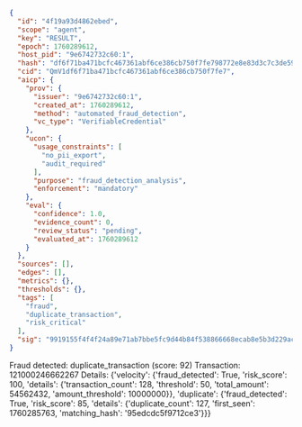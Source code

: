 ```json
{
  "id": "4f19a93d4862ebed",
  "scope": "agent",
  "key": "RESULT",
  "epoch": 1760289612,
  "host_pid": "9e6742732c60:1",
  "hash": "df6f71ba471bcfc467361abf6ce386cb750f7fe798772e8e83d3c7c3de59df35",
  "cid": "QmV1df6f71ba471bcfc467361abf6ce386cb750f7fe7",
  "aicp": {
    "prov": {
      "issuer": "9e6742732c60:1",
      "created_at": 1760289612,
      "method": "automated_fraud_detection",
      "vc_type": "VerifiableCredential"
    },
    "ucon": {
      "usage_constraints": [
        "no_pii_export",
        "audit_required"
      ],
      "purpose": "fraud_detection_analysis",
      "enforcement": "mandatory"
    },
    "eval": {
      "confidence": 1.0,
      "evidence_count": 0,
      "review_status": "pending",
      "evaluated_at": 1760289612
    }
  },
  "sources": [],
  "edges": [],
  "metrics": {},
  "thresholds": {},
  "tags": [
    "fraud",
    "duplicate_transaction",
    "risk_critical"
  ],
  "sig": "9919155f4f4f24a89e71ab7bbe5fc9d44b84f538866668ecab8e5b3d229acca8"
}
```

Fraud detected: duplicate_transaction (score: 92)
Transaction: 121000246662267
Details: {'velocity': {'fraud_detected': True, 'risk_score': 100, 'details': {'transaction_count': 128, 'threshold': 50, 'total_amount': 54562432, 'amount_threshold': 10000000}}, 'duplicate': {'fraud_detected': True, 'risk_score': 85, 'details': {'duplicate_count': 127, 'first_seen': 1760285763, 'matching_hash': '95edcdc5f9712ce3'}}}